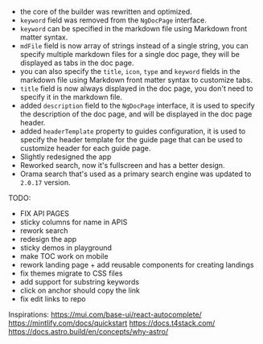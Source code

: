 - the core of the builder was rewritten and optimized.
- `keyword` field was removed from the `NgDocPage` interface.
- `keyword` can be specified in the markdown file using Markdown front matter syntax.
- `mdFile` field is now array of strings instead of a single string, you can specify multiple
  markdown files for a single doc page, they will be displayed as tabs in the doc page.
- you can also specify the `title`, `icon`, `type` and `keyword` fields in the markdown file using
  Markdown front matter syntax to customize tabs.
- `title` field is now always displayed in the doc page, you don't need to specify it in the markdown
  file.
- added `description` field to the `NgDocPage` interface, it is used to specify the description of the
  doc page, and will be displayed in the doc page header.
- added `headerTemplate` property to guides configuration, it is used to specify the header template
  for the guide page that can be used to customize header for each guide page.
- Slightly redesigned the app
- Reworked search, now it's fullscreen and has a better design.
- Orama search that's used as a primary search engine was updated to `2.0.17` version.

TODO:

- FIX API PAGES
- sticky columns for name in APIS
- rework search
- redesign the app
- sticky demos in playground
- make TOC work on mobile
- rework landing page + add reusable components for creating landings
- fix themes migrate to CSS files
- add support for substring keywords
- click on anchor should copy the link
- fix edit links to repo

Inspirations:
https://mui.com/base-ui/react-autocomplete/
https://mintlify.com/docs/quickstart
https://docs.t4stack.com/
https://docs.astro.build/en/concepts/why-astro/
